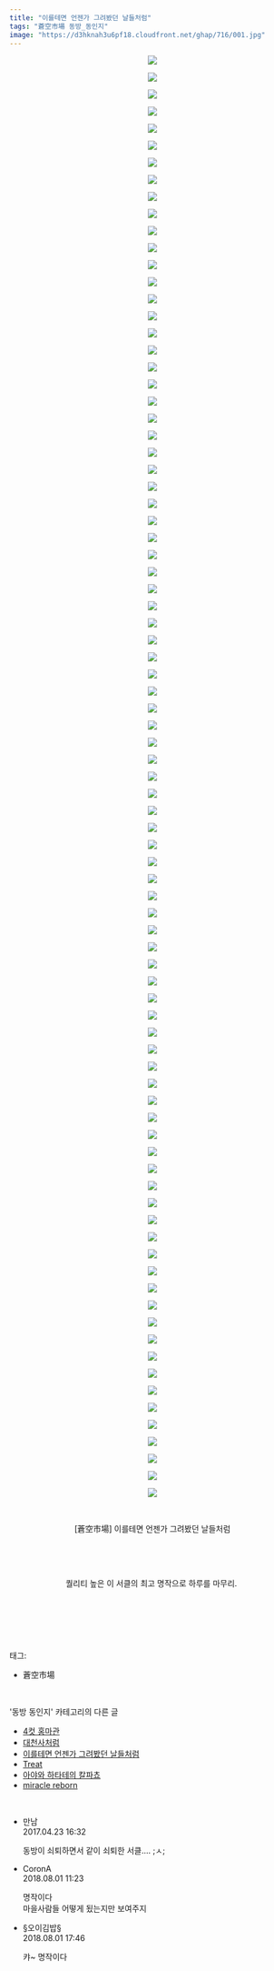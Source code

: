```yaml
---
title: "이를테면 언젠가 그려봤던 날들처럼"
tags: "蒼空市場 동방_동인지"
image: "https://d3hknah3u6pf18.cloudfront.net/ghap/716/001.jpg"
---
```

<div class="article">
<p style="text-align: center; clear: none; float: none;"><img src="{{ site.imgserver4 }}/ghap/716/001.jpg"/></p>
<p style="text-align: center; clear: none; float: none;"><img src="{{ site.imgserver4 }}/ghap/716/002.jpg"/></p>
<p style="text-align: center; clear: none; float: none;"><img src="{{ site.imgserver4 }}/ghap/716/003.jpg"/></p>
<p style="text-align: center; clear: none; float: none;"><img src="{{ site.imgserver4 }}/ghap/716/004.jpg"/></p>
<p style="text-align: center; clear: none; float: none;"><img src="{{ site.imgserver4 }}/ghap/716/005.jpg"/></p>
<p style="text-align: center; clear: none; float: none;"><img src="{{ site.imgserver4 }}/ghap/716/006.jpg"/></p>
<p style="text-align: center; clear: none; float: none;"><img src="{{ site.imgserver4 }}/ghap/716/007.jpg"/></p>
<p style="text-align: center; clear: none; float: none;"><img src="{{ site.imgserver4 }}/ghap/716/008.jpg"/></p>
<p style="text-align: center; clear: none; float: none;"><img src="{{ site.imgserver4 }}/ghap/716/009.jpg"/></p>
<p style="text-align: center; clear: none; float: none;"><img src="{{ site.imgserver4 }}/ghap/716/010.jpg"/></p>
<p style="text-align: center; clear: none; float: none;"><img src="{{ site.imgserver4 }}/ghap/716/011.jpg"/></p>
<p style="text-align: center; clear: none; float: none;"><img src="{{ site.imgserver4 }}/ghap/716/012.jpg"/></p>
<p style="text-align: center; clear: none; float: none;"><img src="{{ site.imgserver4 }}/ghap/716/013.jpg"/></p>
<p style="text-align: center; clear: none; float: none;"><img src="{{ site.imgserver4 }}/ghap/716/014.jpg"/></p>
<p style="text-align: center; clear: none; float: none;"><img src="{{ site.imgserver4 }}/ghap/716/015.jpg"/></p>
<p style="text-align: center; clear: none; float: none;"><img src="{{ site.imgserver4 }}/ghap/716/016.jpg"/></p>
<p style="text-align: center; clear: none; float: none;"><img src="{{ site.imgserver4 }}/ghap/716/017.jpg"/></p>
<p style="text-align: center; clear: none; float: none;"><img src="{{ site.imgserver4 }}/ghap/716/018.jpg"/></p>
<p style="text-align: center; clear: none; float: none;"><img src="{{ site.imgserver4 }}/ghap/716/019.jpg"/></p>
<p style="text-align: center; clear: none; float: none;"><img src="{{ site.imgserver4 }}/ghap/716/020.jpg"/></p>
<p style="text-align: center; clear: none; float: none;"><img src="{{ site.imgserver4 }}/ghap/716/021.jpg"/></p>
<p style="text-align: center; clear: none; float: none;"><img src="{{ site.imgserver4 }}/ghap/716/022.jpg"/></p>
<p style="text-align: center; clear: none; float: none;"><img src="{{ site.imgserver4 }}/ghap/716/023.jpg"/></p>
<p style="text-align: center; clear: none; float: none;"><img src="{{ site.imgserver4 }}/ghap/716/024.jpg"/></p>
<p style="text-align: center; clear: none; float: none;"><img src="{{ site.imgserver4 }}/ghap/716/025.jpg"/></p>
<p style="text-align: center; clear: none; float: none;"><img src="{{ site.imgserver4 }}/ghap/716/026.jpg"/></p>
<p style="text-align: center; clear: none; float: none;"><img src="{{ site.imgserver4 }}/ghap/716/027.jpg"/></p>
<p style="text-align: center; clear: none; float: none;"><img src="{{ site.imgserver4 }}/ghap/716/028.jpg"/></p>
<p style="text-align: center; clear: none; float: none;"><img src="{{ site.imgserver4 }}/ghap/716/029.jpg"/></p>
<p style="text-align: center; clear: none; float: none;"><img src="{{ site.imgserver4 }}/ghap/716/030.jpg"/></p>
<p style="text-align: center; clear: none; float: none;"><img src="{{ site.imgserver4 }}/ghap/716/031.jpg"/></p>
<p style="text-align: center; clear: none; float: none;"><img src="{{ site.imgserver4 }}/ghap/716/032.jpg"/></p>
<p style="text-align: center; clear: none; float: none;"><img src="{{ site.imgserver4 }}/ghap/716/033.jpg"/></p>
<p style="text-align: center; clear: none; float: none;"><img src="{{ site.imgserver4 }}/ghap/716/034.jpg"/></p>
<p style="text-align: center; clear: none; float: none;"><img src="{{ site.imgserver4 }}/ghap/716/035.jpg"/></p>
<p style="text-align: center; clear: none; float: none;"><img src="{{ site.imgserver4 }}/ghap/716/036.jpg"/></p>
<p style="text-align: center; clear: none; float: none;"><img src="{{ site.imgserver4 }}/ghap/716/037.jpg"/></p>
<p style="text-align: center; clear: none; float: none;"><img src="{{ site.imgserver4 }}/ghap/716/038.jpg"/></p>
<p style="text-align: center; clear: none; float: none;"><img src="{{ site.imgserver4 }}/ghap/716/039.jpg"/></p>
<p style="text-align: center; clear: none; float: none;"><img src="{{ site.imgserver4 }}/ghap/716/040.jpg"/></p>
<p style="text-align: center; clear: none; float: none;"><img src="{{ site.imgserver4 }}/ghap/716/041.jpg"/></p>
<p style="text-align: center; clear: none; float: none;"><img src="{{ site.imgserver4 }}/ghap/716/042.jpg"/></p>
<p style="text-align: center; clear: none; float: none;"><img src="{{ site.imgserver4 }}/ghap/716/043.jpg"/></p>
<p style="text-align: center; clear: none; float: none;"><img src="{{ site.imgserver4 }}/ghap/716/044.jpg"/></p>
<p style="text-align: center; clear: none; float: none;"><img src="{{ site.imgserver4 }}/ghap/716/045.jpg"/></p>
<p style="text-align: center; clear: none; float: none;"><img src="{{ site.imgserver4 }}/ghap/716/046.jpg"/></p>
<p style="text-align: center; clear: none; float: none;"><img src="{{ site.imgserver4 }}/ghap/716/047.jpg"/></p>
<p style="text-align: center; clear: none; float: none;"><img src="{{ site.imgserver4 }}/ghap/716/048.jpg"/></p>
<p style="text-align: center; clear: none; float: none;"><img src="{{ site.imgserver4 }}/ghap/716/049.jpg"/></p>
<p style="text-align: center; clear: none; float: none;"><img src="{{ site.imgserver4 }}/ghap/716/050.jpg"/></p>
<p style="text-align: center; clear: none; float: none;"><img src="{{ site.imgserver4 }}/ghap/716/051.jpg"/></p>
<p style="text-align: center; clear: none; float: none;"><img src="{{ site.imgserver4 }}/ghap/716/052.jpg"/></p>
<p style="text-align: center; clear: none; float: none;"><img src="{{ site.imgserver4 }}/ghap/716/053.jpg"/></p>
<p style="text-align: center; clear: none; float: none;"><img src="{{ site.imgserver4 }}/ghap/716/054.jpg"/></p>
<p style="text-align: center; clear: none; float: none;"><img src="{{ site.imgserver4 }}/ghap/716/055.jpg"/></p>
<p style="text-align: center; clear: none; float: none;"><img src="{{ site.imgserver4 }}/ghap/716/056.jpg"/></p>
<p style="text-align: center; clear: none; float: none;"><img src="{{ site.imgserver4 }}/ghap/716/057.jpg"/></p>
<p style="text-align: center; clear: none; float: none;"><img src="{{ site.imgserver4 }}/ghap/716/058.jpg"/></p>
<p style="text-align: center; clear: none; float: none;"><img src="{{ site.imgserver4 }}/ghap/716/059.jpg"/></p>
<p style="text-align: center; clear: none; float: none;"><img src="{{ site.imgserver4 }}/ghap/716/060.jpg"/></p>
<p style="text-align: center; clear: none; float: none;"><img src="{{ site.imgserver4 }}/ghap/716/061.jpg"/></p>
<p style="text-align: center; clear: none; float: none;"><img src="{{ site.imgserver4 }}/ghap/716/062.jpg"/></p>
<p style="text-align: center; clear: none; float: none;"><img src="{{ site.imgserver4 }}/ghap/716/063.jpg"/></p>
<p style="text-align: center; clear: none; float: none;"><img src="{{ site.imgserver4 }}/ghap/716/064.jpg"/></p>
<p style="text-align: center; clear: none; float: none;"><img src="{{ site.imgserver4 }}/ghap/716/065.jpg"/></p>
<p style="text-align: center; clear: none; float: none;"><img src="{{ site.imgserver4 }}/ghap/716/066.jpg"/></p>
<p style="text-align: center; clear: none; float: none;"><img src="{{ site.imgserver4 }}/ghap/716/067.jpg"/></p>
<p style="text-align: center; clear: none; float: none;"><img src="{{ site.imgserver4 }}/ghap/716/068.jpg"/></p>
<p style="text-align: center; clear: none; float: none;"><img src="{{ site.imgserver4 }}/ghap/716/069.jpg"/></p>
<p style="text-align: center; clear: none; float: none;"><img src="{{ site.imgserver4 }}/ghap/716/070.jpg"/></p>
<p style="text-align: center; clear: none; float: none;"><img src="{{ site.imgserver4 }}/ghap/716/071.jpg"/></p>
<p style="text-align: center; clear: none; float: none;"><img src="{{ site.imgserver4 }}/ghap/716/072.jpg"/></p>
<p style="text-align: center; clear: none; float: none;"><img src="{{ site.imgserver4 }}/ghap/716/073.jpg"/></p>
<p style="text-align: center; clear: none; float: none;"><img src="{{ site.imgserver4 }}/ghap/716/074.jpg"/></p>
<p style="text-align: center; clear: none; float: none;"><img src="{{ site.imgserver4 }}/ghap/716/075.jpg"/></p>
<p style="text-align: center; clear: none; float: none;"><img src="{{ site.imgserver4 }}/ghap/716/076.jpg"/></p>
<p style="text-align: center; clear: none; float: none;"><img src="{{ site.imgserver4 }}/ghap/716/077.jpg"/></p>
<p style="text-align: center; clear: none; float: none;"><img src="{{ site.imgserver4 }}/ghap/716/078.jpg"/></p>
<p style="text-align: center; clear: none; float: none;"><img src="{{ site.imgserver4 }}/ghap/716/079.jpg"/></p>
<p style="text-align: center; clear: none; float: none;"><img src="{{ site.imgserver4 }}/ghap/716/080.jpg"/></p>
<p style="text-align: center; clear: none; float: none;"><img src="{{ site.imgserver4 }}/ghap/716/081.jpg"/></p>
<p style="text-align: center; clear: none; float: none;"><img src="{{ site.imgserver4 }}/ghap/716/082.jpg"/></p>
<p style="text-align: center; clear: none; float: none;"><img src="{{ site.imgserver4 }}/ghap/716/083.jpg"/></p>
<p style="text-align: center; clear: none; float: none;"><img src="{{ site.imgserver4 }}/ghap/716/084.jpg"/></p>
<p style="text-align: center; clear: none; float: none;"><img src="{{ site.imgserver4 }}/ghap/716/085.jpg"/></p>
<p style="text-align: center; clear: none; float: none;"><br/></p>
<p style="text-align: center; clear: none; float: none;">[蒼空市場] 이를테면 언젠가 그려봤던 날들처럼</p>
<p style="text-align: center; clear: none; float: none;"><br/></p>
<p style="text-align: center; clear: none; float: none;"><br/></p>
<p style="text-align: center; clear: none; float: none;">퀄리티 높은 이 서클의 최고 명작으로 하루를 마무리. </p>
<p style="text-align: center; clear: none; float: none;"><br/></p>
<p><br/></p>
</div><br/>
<div class="tagTrail">
<p>태그: </p>
<ul>
<li>蒼空市場</li>
</ul>
</div><br/>
<div class="another">
<p>'동방 동인지' 카테고리의 다른 글</p>
<ul>
<li><a href="/ghap_718">4컷 홍마관</a></li>
<li><a href="/ghap_717">대천사처럼</a></li>
<li><a href="/ghap_716">이를테면 언젠가 그려봤던 날들처럼</a></li>
<li><a href="/ghap_715">Treat</a></li>
<li><a href="/ghap_714">아야와 하타테의 칼파쵸</a></li>
<li><a href="/ghap_713">miracle reborn</a></li>
</ul>
</div><br/>
<div class="cb_module cb_fluid">
<div class="cb_wrt cb_profile">
<div class="comment">
<ul>
<li class="cb_thumb_off" id="comment14972526">
<div class="cb_comment_area">
<div class="cb_info_area">
<div class="cb_section">
<span class="cb_nick_name">만남</span>
</div>
<div class="cb_section">
<span class="cb_date">2017.04.23 16:32 </span>
</div>
</div>
<div class="cb_dsc_comment">
<p class="cb_dsc">
											동방이 쇠퇴하면서 같이 쇠퇴한 서클.... ;ㅅ;
										</p>
</div>
</div></li>
<li class="cb_thumb_off" id="comment15298325">
<div class="cb_comment_area">
<div class="cb_info_area">
<div class="cb_section">
<span class="cb_nick_name">CoronA</span>
</div>
<div class="cb_section">
<span class="cb_date">2018.08.01 11:23 </span>
</div>
</div>
<div class="cb_dsc_comment">
<p class="cb_dsc">
											명작이다<br/>
마을사람들 어떻게 됬는지만 보여주지
										</p>
</div>
</div></li>
<li class="cb_thumb_off" id="comment15298528">
<div class="cb_comment_area">
<div class="cb_info_area">
<div class="cb_section">
<span class="cb_nick_name">§오이김밥§</span>
</div>
<div class="cb_section">
<span class="cb_date">2018.08.01 17:46 </span>
</div>
</div>
<div class="cb_dsc_comment">
<p class="cb_dsc">
											캬~ 명작이다
										</p>
</div>
</div></li>
</ul>
</div>
</div><!-- commentList close -->
</div><br/>
